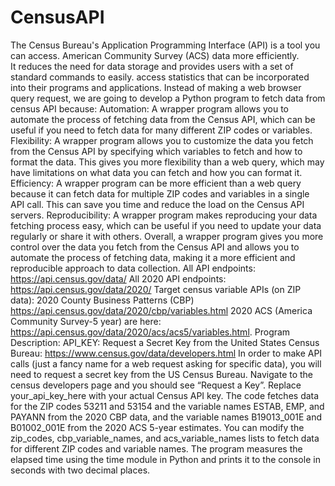 # CensusAPI
The Census Bureau's Application Programming Interface (API) is a tool you can access.
American Community Survey (ACS) data more efficiently.  
It reduces the need for data storage and provides users with a set of standard commands to easily. 
access statistics that can be incorporated into their programs and applications.
Instead of making a web browser query request, we are going to develop a Python program to fetch data from census API because:
Automation: 
A wrapper program allows you to automate the process of fetching data from the Census API, which can be useful if you need to fetch data for many different ZIP codes or variables.
Flexibility:
 A wrapper program allows you to customize the data you fetch from the Census API by specifying which variables to fetch and how to format the data. This gives you more flexibility than a web query, which may have limitations on what data you can fetch and how you can format it.
Efficiency: 
A wrapper program can be more efficient than a web query because it can fetch data for multiple ZIP codes and variables in a single API call. This can save you time and reduce the load on the Census API servers.
Reproducibility: 
A wrapper program makes reproducing your data fetching process easy, which can be useful if you need to update your data regularly or share it with others.
Overall, a wrapper program gives you more control over the data you fetch from the Census API and allows you to automate the process of fetching data, making it a more efficient and reproducible approach to data collection.
All API endpoints: https://api.census.gov/data/
All 2020 API endpoints: https://api.census.gov/data/2020/
Target census variable APIs (on ZIP data):
2020 County Business Patterns (CBP) https://api.census.gov/data/2020/cbp/variables.html
2020 ACS (America Community Survey-5 year) are here: https://api.census.gov/data/2020/acs/acs5/variables.html.
Program Description:
API_KEY:
Request a Secret Key from the United States Census Bureau: https://www.census.gov/data/developers.html
In order to make API calls (just a fancy name for a web request asking for specific data), you will need to request a secret key from the US Census Bureau. Navigate to the census developers page and you should see “Request a Key”.
Replace your_api_key_here with your actual Census API key. The code fetches data for the ZIP codes 53211 and 53154 and the variable names ESTAB, EMP, and PAYANN from the 2020 CBP data, and the variable names B19013_001E and B01002_001E from the 2020 ACS 5-year estimates. You can modify the zip_codes, cbp_variable_names, and acs_variable_names lists to fetch data for different ZIP codes and variable names.
The program measures the elapsed time using the time module in Python and prints it to the console in seconds with two decimal places.

